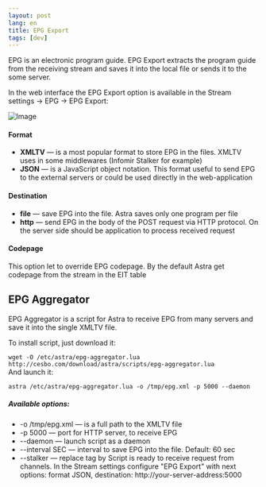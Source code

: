 ```yaml
---
layout: post
lang: en
title: EPG Export
tags: [dev]
---
```


EPG is an electronic program guide. EPG Export extracts the program guide from the receiving stream and saves it into the local file or sends it to the some server.

<!-- more -->

In the web interface the EPG Export option is available in the Stream settings → EPG → EPG Export:

![Image](https://cesbo.com/wiki/_media/5.64/5.64-epg-export.png?w=400&tok=9310a2)	

#### Format

- **XMLTV** — is a most popular format to store EPG in the files. XMLTV uses in some middlewares (Infomir Stalker for example)
- **JSON** — is a JavaScript object notation. This format useful to send EPG to the external servers or could be used directly in the web-application

#### Destination

- **file** — save EPG into the file. Astra saves only one program per file
- **http** — send EPG in the body of the POST request via HTTP protocol. On the server side should be application to process received request

#### Codepage

This option let to override EPG codepage. By the default Astra get codepage from the stream in the EIT table


## EPG Aggregator

EPG Aggregator is a script for Astra to receive EPG from many servers and save it into the single XMLTV file.

To install script, just download it:

`wget -O /etc/astra/epg-aggregator.lua http://cesbo.com/download/astra/scripts/epg-aggregator.lua`  
And launch it:  

`astra /etc/astra/epg-aggregator.lua -o /tmp/epg.xml -p 5000 --daemon`

##### Available options:
- -o /tmp/epg.xml — is a full path to the XMLTV file
- -p 5000 — port for HTTP server, to receive EPG
- --daemon — launch script as a daemon
- --interval SEC — interval to save EPG into the file. Default: 60 sec
- --stalker — replace <sub-title> tag by <desc>
Script is ready to receive request from channels. In the Stream settings configure "EPG Export" with next options: format JSON, destination: http://your-server-address:5000
